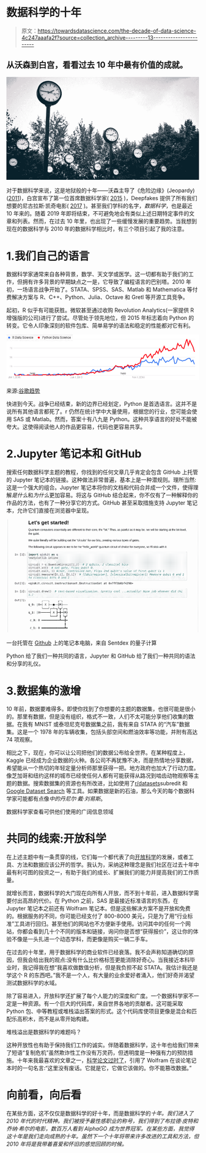 # 数据科学的十年

> 原文：<https://towardsdatascience.com/the-decade-of-data-science-4c247aaafa2f?source=collection_archive---------13----------------------->

## 从沃森到白宫，看看过去 10 年中最有价值的成就。

![](img/6e961874b1c8dfc5b2408376e220dbd8.png)

对于数据科学来说，这是地狱般的十年——沃森主导了《危险边缘》(Jeopardy)([2011](https://www.nytimes.com/2011/02/17/science/17jeopardy-watson.html))，白宫宣布了第一位首席数据科学家( [2015](https://obamawhitehouse.archives.gov/blog/2015/02/18/white-house-names-dr-dj-patil-first-us-chief-data-scientist) )，Deepfakes 提供了所有我们想要的尼古拉斯·凯奇电影( [2017](https://www.youtube.com/watch?v=_OqMkZNHWPo) )。甚至我们学科的名字，*数据科学*，也是最近 10 年来的。随着 2019 年即将结束，不可避免地会有类似上述日期特定事件的文章和列表。然而，在过去 10 年里，也出现了一些缓慢发展的重要趋势。当我想到现在的数据科学与 2010 年的数据科学相比时，有三个项目引起了我的注意。

# 1.我们自己的语言

数据科学家通常来自各种背景，数学、天文学或医学。这一切都有助于我们的工作，但拥有许多背景的早期缺点之一是，它导致了编程语言的巴别塔。2010 年初，一场语言战争开始了。STATA、SPSS、SAS、Matlab 和 Mathematica 等付费解决方案与 R、C++、Python、Julia、Octave 和 Gretl 等开源工具竞争。

起初，R 似乎有可能获胜。微软甚至通过收购 Revolution Analytics(一家提供 R 增强版的公司)进行了尝试。尽管处于领先地位，但 2015 年标志着向 Python 的转变。它令人印象深刻的软件包库、简单易学的语法和稳定的性能都对它有利。

![](img/65d844bd735d5661d2113781624aee10.png)

来源:[谷歌趋势](https://trends.google.com/trends/explore?date=2010-01-01%202019-12-31&geo=US&q=R%20Data%20Science,Python%20Data%20Science)

快进到今天。战争已经结束，新的边界已经划定，Python 是首选语言。这并不是说所有其他语言都死了。r 仍然在统计学中大量使用，根据您的行业，您可能会使用 SAS 或 Matlab。然而，答案十有八九是 Python。这种共享语言的好处不能被夸大。这使得阅读他人的作品更容易，代码也更容易共享。

# 2.Jupyter 笔记本和 GitHub

搜索任何数据科学主题的教程，你找到的任何文章几乎肯定会包含 GitHub 上托管的 Jupyter 笔记本的链接。这种做法非常普遍，基本上是一种潜规则。理所当然:这是一个强大的组合。Jupyter 笔记本将你的文档和代码合并成一个文件，使得理解*是什么*和*为什么*更加容易。将这与 GitHub 结合起来，你不仅有了一种解释你的作品的方法，也有了一种分享它的方式。GitHub 甚至采取措施支持 Jupyter 笔记本，允许它们直接在浏览器中呈现。

![](img/f58284b2397b4f998da72dfe143a127a.png)

一台托管在 [Github](https://github.com/Sentdex/QuantumComputing/blob/master/Tutorial%201%20Introduction.ipynb) 上的笔记本电脑，来自 Sentdex 的量子计算

Python 给了我们一种共同的语言，Jupyter 和 GitHub 给了我们一种共同的语法和分享的礼仪。

# 3.数据集的激增

10 年前，数据要难得多。即使你找到了你想要的主题的数据集，也很可能是很小的。那里有数据，但是没有组织，格式不一致，人们不太可能分享他们收集的数据。在我有 MNIST 或泰坦尼克号数据集之前，我有来自 STATA 的“汽车”数据集。这是一个 1978 年的车辆收集，包括头部空间和燃油效率等功能，并附有高达 74 项观察。

相比之下，现在，你可以让公司把他们的数据公布给全世界。在某种程度上，Kaggle 已经成为企业数据的火种。各公司不再犹豫不决，而是热情地分享数据，希望能从一个热切的年轻定量分析师那里获得一把。地方政府也加大了行动力度。像芝加哥和纽约这样的城市已经使任何人都有可能获得从路况到啮齿动物观察等主题的数据。搜索数据集的资源也有所改进，比如使用了[r/datasets](https://www.reddit.com/r/datasets/)subredit 和 [Google Dataset Search](https://toolbox.google.com/datasetsearch) 等工具。如果数据是新的石油，那么今天的每个数据科学家可能都有点像*中的丹尼尔·戴·刘易斯*。

数据科学家查看可供他们使用的广阔信息领域

# 共同的线索:开放科学

在上述主题中有一条贯穿的线，它们每一个都代表了向[开放科学](https://en.wikipedia.org/wiki/Open_science)的发展，或者工具、方法和数据应该公开的哲学。我认为，采纳这种理念是我们社区在过去十年中最有利可图的投资之一，有助于我们的成长、扩展我们的能力并提高我们的工作质量。

就增长而言，数据科学的大门现在向所有人开放，而不到十年前，进入数据科学需要付出高昂的代价。在 Python 之前，SAS 是最接近标准语言的东西，在 Jupyter 笔记本之前还有 Wolfram 笔记本。但是这些解决方案不是开放和免费的。根据服务的不同，你可能已经支付了 800-8000 美元，只是为了用“行业标准”工具进行回归。甚至他们的网站也不方便新手使用。访问其中的任何一个网站，你都会看到几十个不同的版本和链接，询问你是否想“获得报价”，这让你的体验不像是一头扎进一个动态学科，而更像是购买一辆二手车。

在过去的十年里，用于数据科学的商业软件已经衰落。我不会声称知道确切的原因，但我会给出我的观点:没有什么比价格标签更能消除好奇心。当我接近本科毕业时，我记得我在想“我喜欢做数值分析，但是我负担不起 STATA。我估计我还是学这个 R 的东西吧。”我不是一个人，有大量的业余爱好者涌入，他们好奇并渴望测试数据科学的水域。

除了容易进入，开放科学还扩展了每个人能力的深度和广度。一个数据科学家不一定是一种资源。有一个巨大的代码库，来自世界各地的贡献者。这可能采取 Python 包、中等教程或堆栈溢出答案的形式。这个代码库使项目更像是混合和匹配乐高积木，而不是从零开始构建。

堆栈溢出是数据科学的难题吗？

这种开放性也有助于保持我们工作的诚实。伴随着数据科学，这十年也给我们带来了短语“复制危机”虽然欺诈性工作没有万灵药，但透明度是一种强有力的预防措施。十年来我最喜欢的文章之一，[科学论文过时了](https://www.theatlantic.com/science/archive/2018/04/the-scientific-paper-is-obsolete/556676/)，引用了 Wolfram 在谈论笔记本时的一句名言:“这里没有废话。它就是它，它做它该做的。你不能篡改数据。”

# 向前看，向后看

在某些方面，这不仅仅是数据科学的好十年，而是数据科学的*十年。我们进入了 2010 年代的时代精神。我们被授予最性感职业的称号，我们得到了布拉德·皮特和乔纳·希尔的电影，数百万人看到 AlphaGO 成为世界冠军。在某些方面，我觉得这十年是我们走向成熟的十年。虽然下一个十年将带来许多改进的工具和方法，但 2010 年将是我带着喜爱和怀旧的感觉回顾的时候。*